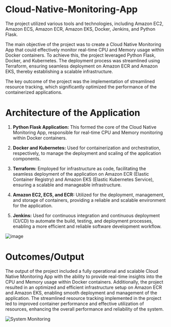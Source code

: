# Cloud-Native-Monitoring-App

The project utilized various tools and technologies, including Amazon EC2, Amazon ECS, Amazon ECR, Amazon EKS, Docker, Jenkins, and Python Flask.

The main objective of the project was to create a Cloud Native Monitoring App that could effectively monitor real-time CPU and Memory usage within Docker containers. To achieve this, the project leveraged Python Flask, Docker, and Kubernetes. The deployment process was streamlined using Terraform, ensuring seamless deployment on Amazon ECR and Amazon EKS, thereby establishing a scalable infrastructure.

The key outcome of the project was the implementation of streamlined resource tracking, which significantly optimized the performance of the containerized applications.

# Architecture  of the Application

1. **Python Flask Application:** This formed the core of the Cloud Native Monitoring App, responsible for real-time CPU and Memory monitoring within Docker containers.

2. **Docker and Kubernetes:** Used for containerization and orchestration, respectively, to manage the deployment and scaling of the application components.

3. **Terraform:** Employed for infrastructure as code, facilitating the seamless deployment of the application on Amazon ECR (Elastic Container Registry) and Amazon EKS (Elastic Kubernetes Service), ensuring a scalable and manageable infrastructure.

4. **Amazon EC2, ECS, and ECR:** Utilized for the deployment, management, and storage of containers, providing a reliable and scalable environment for the application.

5. **Jenkins:** Used for continuous integration and continuous deployment (CI/CD) to automate the build, testing, and deployment processes, enabling a more efficient and reliable software development workflow.

![image](https://github.com/Deepchand123/Cloud-Native-Monitoring-App/assets/108334863/b62eeda4-49af-4d87-b385-7a1075629ac2)

# Outcomes/Output

The output of the project included a fully operational and scalable Cloud Native Monitoring App with the ability to provide real-time insights into the CPU and Memory usage within Docker containers. Additionally, the project resulted in an optimized and efficient infrastructure setup on Amazon ECR and Amazon EKS, enabling smooth deployment and management of the application. The streamlined resource tracking implemented in the project led to improved container performance and effective utilization of resources, enhancing the overall performance and reliability of the system.

![System Monitoring](https://github.com/Deepchand123/Cloud-Native-Monitoring-App/assets/108334863/ce096f69-d573-49f1-90e9-d67939817b68)


